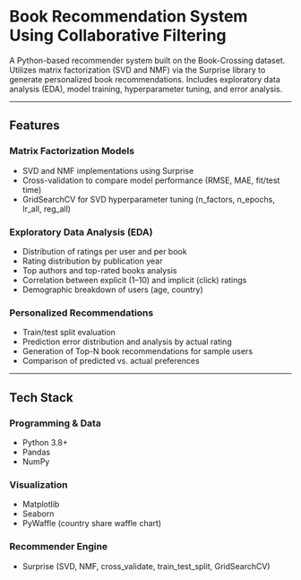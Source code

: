 # Book Recommendation System Using Collaborative Filtering

A Python-based recommender system built on the Book-Crossing dataset. Utilizes matrix factorization (SVD and NMF) via the Surprise library to generate personalized book recommendations. Includes exploratory data analysis (EDA), model training, hyperparameter tuning, and error analysis.

---

## Features

### Matrix Factorization Models
- SVD and NMF implementations using Surprise  
- Cross-validation to compare model performance (RMSE, MAE, fit/test time)  
- GridSearchCV for SVD hyperparameter tuning (n_factors, n_epochs, lr_all, reg_all)  

### Exploratory Data Analysis (EDA)
- Distribution of ratings per user and per book  
- Rating distribution by publication year  
- Top authors and top-rated books analysis  
- Correlation between explicit (1–10) and implicit (click) ratings  
- Demographic breakdown of users (age, country)  

### Personalized Recommendations
- Train/test split evaluation  
- Prediction error distribution and analysis by actual rating  
- Generation of Top-N book recommendations for sample users  
- Comparison of predicted vs. actual preferences  

---

## Tech Stack

### Programming & Data
- Python 3.8+  
- Pandas  
- NumPy  

### Visualization
- Matplotlib  
- Seaborn  
- PyWaffle (country share waffle chart)  

### Recommender Engine
- Surprise (SVD, NMF, cross_validate, train_test_split, GridSearchCV)  
